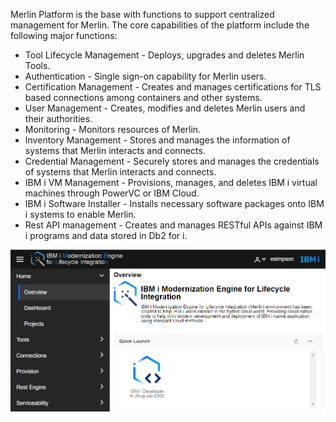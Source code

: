 Merlin Platform is the base with functions to support centralized management for Merlin. The core capabilities of the platform include the following major functions:

* Tool Lifecycle Management - Deploys, upgrades and deletes Merlin Tools.
* Authentication - Single sign-on capability for Merlin users.
* Certification Management - Creates and manages certifications for TLS based connections among containers and other systems.
* User Management - Creates, modifies and deletes Merlin users and their authorities.
* Monitoring - Monitors resources of Merlin.
* Inventory Management - Stores and manages the information of systems that Merlin interacts and connects.
* Credential Management - Securely stores and manages the credentials of systems that Merlin interacts and connects.
* IBM i VM Management - Provisions, manages, and deletes IBM i virtual machines through PowerVC or IBM Cloud.
* IBM i Software Installer - Installs necessary software packages onto IBM i systems to enable Merlin.
* Rest API management - Creates and manages RESTful APIs against IBM i programs and data stored in Db2 for i.

![](../../images/overview/platform.png)
